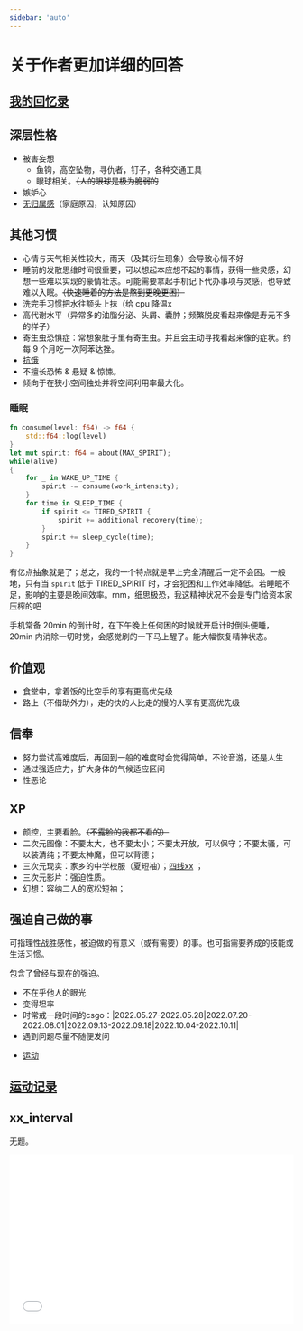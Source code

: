 ```yaml
---
sidebar: 'auto'
---
```

# 关于作者更加详细的回答
## [我的回忆录](./memories.md)
## 深层性格
* 被害妄想
    * 鱼钩，高空坠物，寻仇者，钉子，各种交通工具
    * 眼球相关。~~（人的眼球是极为脆弱的~~
* 嫉妒心
* [无归属感](https://t.me/withabsolutex/774)（家庭原因，认知原因）
## 其他习惯
* 心情与天气相关性较大，雨天（及其衍生现象）会导致心情不好
* 睡前的发散思维时间很重要，可以想起本应想不起的事情，获得一些灵感，幻想一些难以实现的豪情壮志。可能需要拿起手机记下代办事项与灵感，也导致难以入眠。~~（快速睡着的方法是熬到更晚更困）~~
* 洗完手习惯把水往额头上抹（给 cpu 降温x
* 高代谢水平（异常多的油脂分泌、头屑、囊肿；频繁脱皮<span class="heimu" title="你知道的太多了">看起来像是寿元不多的样子</span>）
* 寄生虫恐惧症：常想象肚子里有寄生虫。并且会主动寻找看起来像的症状。约每 9 个月吃一次阿苯达挫。
* [抗饿](../hide/memories.md#饿)
* 不擅长恐怖 & 悬疑 & 惊悚。
* 倾向于在狭小空间独处并将空间利用率最大化。
### 睡眠
```rs
fn consume(level: f64) -> f64 {
    std::f64::log(level)
}
let mut spirit: f64 = about(MAX_SPIRIT);
while(alive)
{
    for _ in WAKE_UP_TIME {
        spirit -= consume(work_intensity);
    }
    for time in SLEEP_TIME {
        if spirit <= TIRED_SPIRIT {
            spirit += additional_recovery(time);
        }
        spirit += sleep_cycle(time);
    }
}
```
有亿点抽象就是了；总之，我的一个特点就是早上完全清醒后一定不会困。一般地，只有当 `spirit` 低于 TIRED_SPIRIT 时，才会犯困和工作效率降低。若睡眠不足，影响的主要是晚间效率。<span class="heimu" title="你知道的太多了">rnm，细思极恐，我这精神状况不会是专门给资本家压榨的吧</span>

手机常备 20min 的倒计时，在下午晚上任何困的时候就开启计时倒头便睡，20min 内消除一切时觉，会感觉刷的一下马上醒了。能大幅恢复精神状态。
## 价值观
* 食堂中，拿着饭的比空手的享有更高优先级
* 路上（不借助外力），走的快的人比走的慢的人享有更高优先级
## 信奉
* 努力尝试高难度后，再回到一般的难度时会觉得简单。不论音游，还是人生
* 通过强适应力，扩大身体的气候适应区间
* 性恶论
## XP
* 颜控，主要看脸。~~（不露脸的我都不看的）~~
* 二次元图像：不要太大，也不要太小；不要太开放，可以保守；不要太骚，可以装清纯；不要太神魔，但可以背德；
* 三次元现实：家乡的中学校服（夏短袖）；[四线xx](https://t.me/withabsolutex/701) <Badge text="特定个体"/>；
* 三次元影片：强迫性质。
* 幻想：容纳二人的宽松短袖；
## 强迫自己做的事
可指理性战胜感性，被迫做的有意义（或有需要）的事。也可指需要养成的技能或生活习惯。

包含了曾经与现在的强迫。
* 不在乎他人的眼光
* 变得坦率
* 时常戒一段时间的csgo：|2022.05.27-2022.05.28|2022.07.20-2022.08.01|2022.09.13-2022.09.18|2022.10.04-2022.10.11|
* 遇到问题尽量不随便发问
<!-- * vim 与 archlinux -->
* [运动](./sports.md)
## [运动记录](./sports.md)
## xx_interval
无题。

<iframe frameborder="no" src="/charts/xxx_interval.html" width="100%" height="300"></iframe>